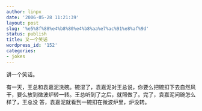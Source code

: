 ```yaml
---
author: linpx
date: '2006-05-28 11:21:39'
layout: post
slug: '%e5%8f%88%e4%b8%80%e4%b8%aa%e7%ac%91%e8%af%9d'
status: publish
title: 又一个笑话
wordpress_id: '152'
categories:
- jokes
---
```


讲一个笑话。

  
有一天，王总和袁嘉泥洗碗。碗湿了，袁嘉泥对王总说，你要么把碗扣下去自然风干，要么放到微波炉转一转。王总听到了之后，就照做了。完了，袁嘉泥问碗怎么样了，王总没
答，袁嘉泥就看到一碗扣在微波炉里，炉没转。

